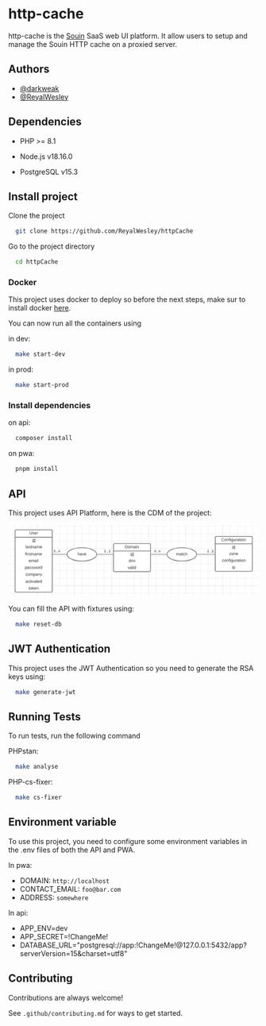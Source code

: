 
# http-cache

http-cache is the [Souin](https://github.com/darkweak/souin) SaaS web UI platform. It allow users to setup and manage the Souin HTTP cache on a proxied server.


## Authors

- [@darkweak](https://github.com/darkweak)
- [@ReyalWesley](https://github.com/ReyalWesley)


## Dependencies

* PHP >= 8.1

* Node.js v18.16.0

* PostgreSQL v15.3


## Install project

Clone the project

```bash
  git clone https://github.com/ReyalWesley/httpCache
```

Go to the project directory

```bash
  cd httpCache
```

### Docker

This project uses docker to deploy so before the next steps, make sur to install docker [here](https://docs.docker.com/engine/install/).

You can now run all the containers using

in dev:
```bash
  make start-dev
```

in prod:
```bash
  make start-prod
```

### Install dependencies

on api:
```bash
  composer install
```

on pwa:
```bash
  pnpm install
```

## API

This project uses API Platform, here is the CDM of the project:

![CDM](https://github.com/reyalwesley/httpcache/blob/main/docs/cdm.png)

You can fill the API with fixtures using:

```bash
  make reset-db
```

## JWT Authentication

This project uses the JWT Authentication so you need to generate the RSA keys using:

```bash
  make generate-jwt
```

## Running Tests

To run tests, run the following command

PHPstan:
```bash
  make analyse
```

PHP-cs-fixer:
```bash
  make cs-fixer
```


## Environment variable

To use this project, you need to configure some environment variables in the .env files of both the API and PWA.

In pwa: 
- DOMAIN: `http://localhost`
- CONTACT_EMAIL: `foo@bar.com`
- ADDRESS: `somewhere`

In api:
- APP_ENV=dev
- APP_SECRET=!ChangeMe!
- DATABASE_URL="postgresql://app:!ChangeMe!@127.0.0.1:5432/app?serverVersion=15&charset=utf8"


## Contributing

Contributions are always welcome!

See `.github/contributing.md` for ways to get started.

